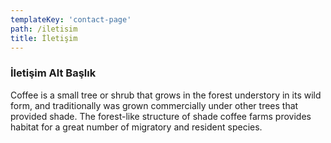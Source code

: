 ```yaml
---
templateKey: 'contact-page'
path: /iletisim
title: İletişim
---
```


### İletişim Alt Başlık

Coffee is a small tree or shrub that grows in the forest understory in its wild form, and traditionally was grown commercially under other trees that provided shade. The forest-like structure of shade coffee farms provides habitat for a great number of migratory and resident species.
